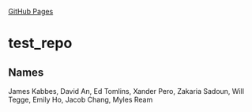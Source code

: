 [GitHub Pages](https://amerenicenter.github.io/test_repo/)

# test_repo

## Names



James Kabbes, David An, Ed Tomlins, Xander Pero, Zakaria Sadoun, Will Tegge, Emily Ho, Jacob Chang, Myles Ream

